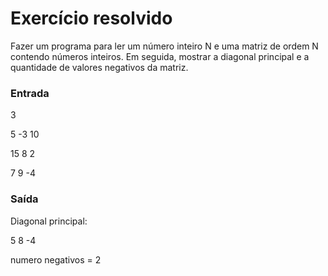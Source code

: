 <h1>Exercício resolvido</h1>

<p> Fazer um programa para ler um número inteiro N e uma matriz de ordem N contendo números inteiros. Em seguida, mostrar a diagonal principal e a quantidade de valores negativos da matriz.</p>

<h3>Entrada</h3>
<p>3</p>
<p>5 -3 10</p>
<p>15 8 2</p>
<p>7 9 -4</p>

<h3>Saída</h3>
<p>Diagonal principal:</p>
<p>5 8 -4</p>
<p>numero negativos = 2</p>